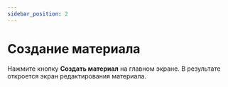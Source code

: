 ```yaml
---
sidebar_position: 2
---
```


# Создание материала

Нажмите кнопку **Создать материал** на главном экране. В результате откроется экран редактирования материала.
